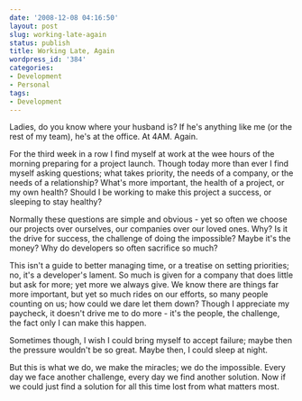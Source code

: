 ```yaml
---
date: '2008-12-08 04:16:50'
layout: post
slug: working-late-again
status: publish
title: Working Late, Again
wordpress_id: '384'
categories:
- Development
- Personal
tags:
- Development
---
```


Ladies, do you know where your husband is? If he's anything like me (or the rest of my team), he's at the office. At 4AM. Again.

For the third week in a row I find myself at work at the wee hours of the morning preparing for a project launch. Though today more than ever I find myself asking questions; what takes priority, the needs of a company, or the needs of a relationship? What's more important, the health of a project, or my own health? Should I be working to make this project a success, or sleeping to stay healthy?

Normally these questions are simple and obvious - yet so often we choose our projects over ourselves, our companies over our loved ones. Why? Is it the drive for success, the challenge of doing the impossible? Maybe it's the money? Why do developers so often sacrifice so much?

This isn't a guide to better managing time, or a treatise on setting priorities; no, it's a developer's lament. So much is given for a company that does little but ask for more; yet more we always give. We know there are things far more important, but yet so much rides on our efforts, so many people counting on us; how could we dare let them down? Though I appreciate my paycheck, it doesn't drive me to do more - it's the people, the challenge, the fact only I can make this happen.

Sometimes though, I wish I could bring myself to accept failure; maybe then the pressure wouldn't be so great. Maybe then, I could sleep at night.

But this is what we do, we make the miracles; we do the impossible. Every day we face another challenge, every day we find another solution. Now if we could just find a solution for all this time lost from what matters most.
